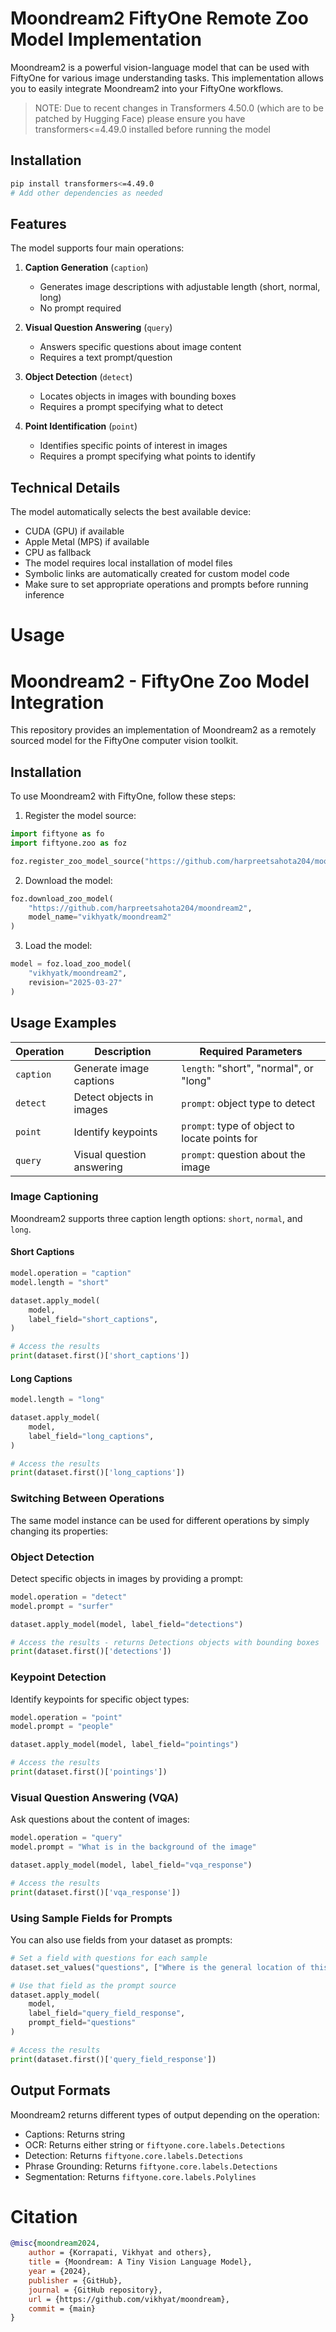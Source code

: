 # Moondream2 FiftyOne Remote Zoo Model Implementation 

Moondream2 is a powerful vision-language model that can be used with FiftyOne for various image understanding tasks. This implementation allows you to easily integrate Moondream2 into your FiftyOne workflows.

> NOTE: Due to recent changes in Transformers 4.50.0 (which are to be patched by Hugging Face) please ensure you have transformers<=4.49.0 installed before running the model


## Installation

```bash
pip install transformers<=4.49.0
# Add other dependencies as needed
```

## Features

The model supports four main operations:

1. **Caption Generation** (`caption`)
   - Generates image descriptions with adjustable length (short, normal, long)
   - No prompt required

2. **Visual Question Answering** (`query`)
   - Answers specific questions about image content
   - Requires a text prompt/question

3. **Object Detection** (`detect`)
   - Locates objects in images with bounding boxes
   - Requires a prompt specifying what to detect

4. **Point Identification** (`point`)
   - Identifies specific points of interest in images
   - Requires a prompt specifying what points to identify

## Technical Details

The model automatically selects the best available device:
- CUDA (GPU) if available
- Apple Metal (MPS) if available
- CPU as fallback
- The model requires local installation of model files
- Symbolic links are automatically created for custom model code
- Make sure to set appropriate operations and prompts before running inference

# Usage

# Moondream2 - FiftyOne Zoo Model Integration

This repository provides an implementation of Moondream2 as a remotely sourced model for the FiftyOne computer vision toolkit.

## Installation

To use Moondream2 with FiftyOne, follow these steps:

1. Register the model source:
```python
import fiftyone as fo
import fiftyone.zoo as foz

foz.register_zoo_model_source("https://github.com/harpreetsahota204/moondream2", overwrite=True)
```

2. Download the model:
```python
foz.download_zoo_model(
    "https://github.com/harpreetsahota204/moondream2",
    model_name="vikhyatk/moondream2"
)
```

3. Load the model:
```python
model = foz.load_zoo_model(
    "vikhyatk/moondream2",
    revision="2025-03-27"
)
```

## Usage Examples

| Operation | Description | Required Parameters |
|-----------|-------------|---------------------|
| `caption` | Generate image captions | `length`: "short", "normal", or "long" |
| `detect` | Detect objects in images | `prompt`: object type to detect |
| `point` | Identify keypoints | `prompt`: type of object to locate points for |
| `query` | Visual question answering | `prompt`: question about the image |

### Image Captioning

Moondream2 supports three caption length options: `short`, `normal`, and `long`.

#### Short Captions

```python
model.operation = "caption"
model.length = "short"

dataset.apply_model(
    model, 
    label_field="short_captions",
)

# Access the results
print(dataset.first()['short_captions'])
```

#### Long Captions

```python
model.length = "long"

dataset.apply_model(
    model, 
    label_field="long_captions",
)

# Access the results
print(dataset.first()['long_captions'])
```

### Switching Between Operations

The same model instance can be used for different operations by simply changing its properties:

### Object Detection

Detect specific objects in images by providing a prompt:

```python
model.operation = "detect"
model.prompt = "surfer"

dataset.apply_model(model, label_field="detections")

# Access the results - returns Detections objects with bounding boxes
print(dataset.first()['detections'])
```

### Keypoint Detection

Identify keypoints for specific object types:

```python
model.operation = "point"
model.prompt = "people"

dataset.apply_model(model, label_field="pointings")

# Access the results
print(dataset.first()['pointings'])
```

### Visual Question Answering (VQA)

Ask questions about the content of images:

```python
model.operation = "query"
model.prompt = "What is in the background of the image"

dataset.apply_model(model, label_field="vqa_response")

# Access the results
print(dataset.first()['vqa_response'])
```

### Using Sample Fields for Prompts

You can also use fields from your dataset as prompts:

```python
# Set a field with questions for each sample
dataset.set_values("questions", ["Where is the general location of this scene?"] * len(dataset))

# Use that field as the prompt source
dataset.apply_model(
    model,
    label_field="query_field_response",
    prompt_field="questions"
)

# Access the results
print(dataset.first()['query_field_response'])
```

## Output Formats

Moondream2 returns different types of output depending on the operation:

* Captions: Returns string
* OCR: Returns either string or `fiftyone.core.labels.Detections`
* Detection: Returns `fiftyone.core.labels.Detections`
* Phrase Grounding: Returns `fiftyone.core.labels.Detections`
* Segmentation: Returns `fiftyone.core.labels.Polylines`


# Citation

```bibtex
@misc{moondream2024,
    author = {Korrapati, Vikhyat and others},
    title = {Moondream: A Tiny Vision Language Model},
    year = {2024},
    publisher = {GitHub},
    journal = {GitHub repository},
    url = {https://github.com/vikhyat/moondream},
    commit = {main}
}
```